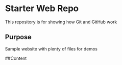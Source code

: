 # Starter Web Repo

This repository is for showing how Git and GitHub work

## Purpose

Sample website with plenty of files for demos

##Content